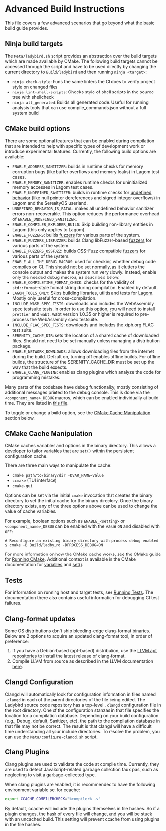 # Advanced Build Instructions

This file covers a few advanced scenarios that go beyond what the basic build guide provides.

## Ninja build targets

The `Meta/ladybird.sh` script provides an abstraction over the build targets which are made available by CMake. The
following build targets cannot be accessed through the script and have to be used directly by changing the current
directory to `Build/ladybird` and then running `ninja <target>`:

- `ninja check-style`: Runs the same linters the CI does to verify project style on changed files
- `ninja lint-shell-scripts`: Checks style of shell scripts in the source tree with shellcheck
- `ninja all_generated`: Builds all generated code. Useful for running analysis tools that can use compile_commands.json without a full system build

## CMake build options

There are some optional features that can be enabled during compilation that are intended to help with specific types of development work or introduce experimental features. Currently, the following build options are available:
- `ENABLE_ADDRESS_SANITIZER`: builds in runtime checks for memory corruption bugs (like buffer overflows and memory leaks) in Lagom test cases.
- `ENABLE_MEMORY_SANITIZER`: enables runtime checks for uninitialized memory accesses in Lagom test cases.
- `ENABLE_UNDEFINED_SANITIZER`: builds in runtime checks for [undefined behavior](https://en.wikipedia.org/wiki/Undefined_behavior) (like null pointer dereferences and signed integer overflows) in Lagom and the SerenityOS userland.
- `UNDEFINED_BEHAVIOR_IS_FATAL`: makes all undefined behavior sanitizer errors non-recoverable. This option reduces the performance overhead of `ENABLE_UNDEFINED_SANITIZER`.
- `ENABLE_COMPILER_EXPLORER_BUILD`: Skip building non-library entities in Lagom (this only applies to Lagom).
- `ENABLE_FUZZERS`: builds [fuzzers](../Meta/Lagom/ReadMe.md#fuzzing) for various parts of the system.
- `ENABLE_FUZZERS_LIBFUZZER`: builds Clang libFuzzer-based [fuzzers](../Meta/Lagom/ReadMe.md#fuzzing) for various parts of the system.
- `ENABLE_FUZZERS_OSSFUZZ`: builds OSS-Fuzz compatible [fuzzers](../Meta/Lagom/ReadMe.md#fuzzing) for various parts of the system.
- `ENABLE_ALL_THE_DEBUG_MACROS`: used for checking whether debug code compiles on CI. This should not be set normally, as it clutters the console output and makes the system run very slowly. Instead, enable only the needed debug macros, as described below.
- `ENABLE_COMPILETIME_FORMAT_CHECK`: checks for the validity of `std::format`-style format string during compilation. Enabled by default.
- `LAGOM_TOOLS_ONLY`: Skips building libraries, utiltis and tests for [Lagom](../Meta/Lagom/ReadMe.md). Mostly only useful for cross-compilation.
- `INCLUDE_WASM_SPEC_TESTS`: downloads and includes the WebAssembly spec testsuite tests. In order to use this option, you will need to install `prettier` and `wabt`. wabt version 1.0.35 or higher is required to pre-process the WebAssembly spec testsuite.
- `INCLUDE_FLAC_SPEC_TESTS`: downloads and includes the xiph.org FLAC test suite.
- `SERENITY_CACHE_DIR`: sets the location of a shared cache of downloaded files. Should not need to be set manually unless managing a distribution package.
- `ENABLE_NETWORK_DOWNLOADS`: allows downloading files from the internet during the build. Default on, turning off enables offline builds. For offline builds, the structure of the SERENITY_CACHE_DIR must be set up the way that the build expects.
- `ENABLE_CLANG_PLUGINS`: enables clang plugins which analyze the code for programming mistakes.

Many parts of the codebase have debug functionality, mostly consisting of additional messages printed to the debug console. This is done via the `<component_name>_DEBUG` macros, which can be enabled individually at build time. They are listed in [this file](../Meta/CMake/all_the_debug_macros.cmake).

To toggle or change a build option, see the [CMake Cache Manipulation](#cmake-cache-manipulation) section below.

## CMake Cache Manipulation

CMake caches variables and options in the binary directory. This allows a developer to tailor variables that are `set()` within the persistent configuration cache.

There are three main ways to manipulate the cache:
- `cmake path/to/binary/dir -DVAR_NAME=Value`
- `ccmake` (TUI interface)
- `cmake-gui`

Options can be set via the initial `cmake` invocation that creates the binary directory to set the initial cache for the binary directory.
Once the binary directory exists, any of the three options above can be used to change the value of cache variables.

For example, boolean options such as `ENABLE_<setting>` or `<component_name>_DEBUG` can be enabled with the value `ON` and disabled with `OFF`:

```console
# Reconfigure an existing binary directory with process debug enabled
$ cmake -B Build/ladbyird -DPROCESS_DEBUG=ON
```

For more information on how the CMake cache works, see the CMake guide for [Running CMake](https://cmake.org/runningcmake/). Additional context is available in the CMake documentation for
[variables](https://cmake.org/cmake/help/latest/manual/cmake-language.7.html#variables) and [set()](https://cmake.org/cmake/help/latest/command/set.html#set-cache-entry).

## Tests

For information on running host and target tests, see [Running Tests](RunningTests.md). The documentation there also contains useful information for debugging CI test failures.

## Clang-format updates

Some OS distributions don't ship bleeding-edge clang-format binaries. Below are 2 options to acquire an updated clang-format tool, in order of preference:

1) If you have a Debian-based (apt-based) distribution, use the [LLVM apt repositories](https://apt.llvm.org) to install the latest release of clang-format.
2) Compile LLVM from source as described in the LLVM documentation [here](https://llvm.org/docs/GettingStarted.html#compiling-the-llvm-suite-source-code).

## Clangd Configuration

Clangd will automatically look for configuration information in files
named `.clangd` in each of the parent directories of the file being
edited. The Ladybird source code repository has a top-level `.clangd`
configuration file in the root directory. One of the configuration
stanzas in that file specifies the location for a compilation database.
Depending on your build configuration (e.g., Debug, default, Sanitizer,
etc), the path to the compilation database in that file may not be
correct. The result is that clangd will have a difficult time
understanding all your include directories. To resolve the problem, you
can use the `Meta/configure-clangd.sh` script.

## Clang Plugins

Clang plugins are used to validate the code at compile time. Currently, they are used to detect JavaScript-related
garbage collection faux pas, such as neglecting to visit a garbage-collected type.

When clang plugins are enabled, it is recommended to have the following environment variable set for ccache:

```bash
export CCACHE_COMPILERCHECK="%compiler% -v"
```

By default, ccache will include the plugins themselves in file hashes. So if a plugin changes, the hash of every file
will change, and you will be stuck with an uncached build. This setting will prevent ccache from using plugins in the
file hashes.
